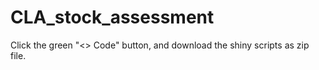 # CLA_stock_assessment

Click the green "<> Code" button, and download the shiny scripts as zip file. 
